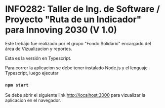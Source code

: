 # INFO282: Taller de Ing. de Software / Proyecto "Ruta de un Indicador" para Innoving 2030 (V 1.0)

Este trebajo fue realizado por el grupo "Fondo Solidario" encargado del área de Vizualizacion y reportes.

Esta es la versión en Typescript.

Para correr la aplicacion se debe tener instalado Node.js y el lenguaje Typescript, luego ejecutar

### `npm start`

Se debe abrir el siguiente link [http://localhost:3000](http://localhost:3000) para vizualizar la aplicacion en el navegador.
